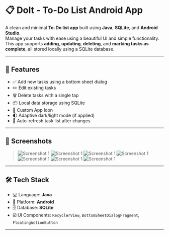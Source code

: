 # 📋 DoIt - To-Do List Android App

A clean and minimal **To-Do list app** built using **Java**, **SQLite**, and **Android Studio**.  
Manage your tasks with ease using a beautiful UI and simple functionality.  
This app supports **adding**, **updating**, **deleting**, and **marking tasks as complete**, all stored locally using a SQLite database.

---

## 🚀 Features

- ✅ Add new tasks using a bottom sheet dialog
- ✏️ Edit existing tasks
- 🗑️ Delete tasks with a single tap
- 📦 Local data storage using SQLite
- 🎨 Custom App Icon
- 🌓 Adaptive dark/light mode (if applied)
- 🔁 Auto-refresh task list after changes

---

## 📱 Screenshots

> ![Screenshot 1]([screenshots/home.png](https://github.com/MahirKumar-coder/SCT-JUL25-5384-02/blob/e291888dfd07afd0ea5ce041b8191a46d71032a6/screenshots/1.jpg))
> ![Screenshot 1]([screenshots/home.png](https://github.com/MahirKumar-coder/SCT-JUL25-5384-02/blob/e291888dfd07afd0ea5ce041b8191a46d71032a6/screenshots/2.jpg))
> ![Screenshot 1]([screenshots/home.png](https://github.com/MahirKumar-coder/SCT-JUL25-5384-02/blob/e291888dfd07afd0ea5ce041b8191a46d71032a6/screenshots/3.jpg))
> ![Screenshot 1]([screenshots/home.png](https://github.com/MahirKumar-coder/SCT-JUL25-5384-02/blob/e291888dfd07afd0ea5ce041b8191a46d71032a6/screenshots/4.jpg))
> ![Screenshot 1]([screenshots/home.png](https://github.com/MahirKumar-coder/SCT-JUL25-5384-02/blob/e291888dfd07afd0ea5ce041b8191a46d71032a6/screenshots/5.jpg))
> ![Screenshot 1]([screenshots/home.png](https://github.com/MahirKumar-coder/SCT-JUL25-5384-02/blob/e291888dfd07afd0ea5ce041b8191a46d71032a6/screenshots/6.jpg))
> ![Screenshot 1]([screenshots/home.png](https://github.com/MahirKumar-coder/SCT-JUL25-5384-02/blob/e291888dfd07afd0ea5ce041b8191a46d71032a6/screenshots/7.jpg))

---

## 🛠️ Tech Stack

- 💻 Language: **Java**
- 📱 Platform: **Android**
- 🗄️ Database: **SQLite**
- ☑️ UI Components: `RecyclerView`, `BottomSheetDialogFragment`, `FloatingActionButton`

---

